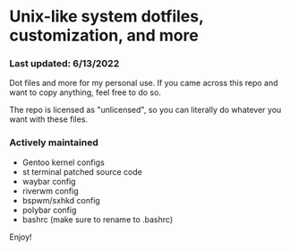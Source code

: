 # Unix-like system dotfiles, customization, and more
### Last updated: 6/13/2022

Dot files and more for my personal use. 
If you came across this repo and want to copy anything, feel free to do so. 

The repo is licensed as "unlicensed", so you can literally do whatever you want with these files.

### Actively maintained

* Gentoo kernel configs
* st terminal patched source code
* waybar config
* riverwm config
* bspwm/sxhkd config
* polybar config
* bashrc (make sure to rename to .bashrc)

Enjoy!
